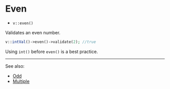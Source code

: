 # Even

- `v::even()`

Validates an even number.

```php
v::intVal()->even()->validate(2); //true
```

Using `int()` before `even()` is a best practice.

***
See also:

  * [Odd](Odd.md)
  * [Multiple](Multiple.md)
